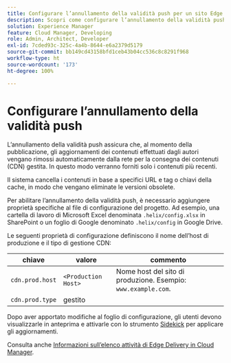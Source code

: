 ```yaml
---
title: Configurare l’annullamento della validità push per un sito Edge Delivery
description: Scopri come configurare l’annullamento della validità push per un sito Edge Delivery, per gestire in modo efficace l’aggiornamento dei contenuti e la memorizzazione in cache.
solution: Experience Manager
feature: Cloud Manager, Developing
role: Admin, Architect, Developer
exl-id: 7cded93c-325c-4a4b-8644-e6a2379d5179
source-git-commit: bb149cd43158bfd1ceb43b04cc536c8c8291f968
workflow-type: ht
source-wordcount: '173'
ht-degree: 100%

---
```


# Configurare l’annullamento della validità push

L’annullamento della validità push assicura che, al momento della pubblicazione, gli aggiornamenti dei contenuti effettuati dagli autori vengano rimossi automaticamente dalla rete per la consegna dei contenuti (CDN) gestita. In questo modo verranno forniti solo i contenuti più recenti.

Il sistema cancella i contenuti in base a specifici URL e tag o chiavi della cache, in modo che vengano eliminate le versioni obsolete.

Per abilitare l’annullamento della validità push, è necessario aggiungere proprietà specifiche al file di configurazione del progetto. Ad esempio, una cartella di lavoro di Microsoft Excel denominata `.helix/config.xlsx` in SharePoint o un foglio di Google denominato `.helix/config` in Google Drive.

Le seguenti proprietà di configurazione definiscono il nome dell’host di produzione e il tipo di gestione CDN:

| chiave | valore | commento |
| --- | --- | --- |
| `cdn.prod.host` | `<Production Host>` | Nome host del sito di produzione. Esempio: `www.example.com`. |
| `cdn.prod.type` | gestito |   |

Dopo aver apportato modifiche al foglio di configurazione, gli utenti devono visualizzarle in anteprima e attivarle con lo strumento [Sidekick](https://www.aem.live/docs/sidekick) per applicare gli aggiornamenti.

Consulta anche [Informazioni sull’elenco attività di Edge Delivery in Cloud Manager](/help/implementing/cloud-manager/edge-delivery/introduction-to-edge-delivery-services.md#ed-todo-list).

